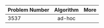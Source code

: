 | Problem Number        | Algorithm  | More |
| ------------- |:-------------:|:-------------:|
|3537| ad-hoc ||
